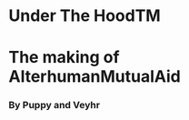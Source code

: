 # Under The HoodTM

# The making of AlterhumanMutualAid

### By Puppy and Veyhr

[](assets/images/bowtie1.png)
[](assets/images/VySoup.jpg)
